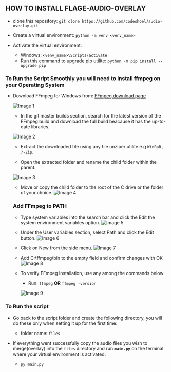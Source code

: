 ## HOW TO INSTALL FLAGE-AUDIO-OVERLAY

- clone this repository:
    `git clone https://github.com/codeshoel/audio-overlay.git`

- Create a virtual environment: 
    `python -m venv <venv_name>`

- Activate the virtual environment:
    - Windows: `<venv_name>\Scripts\activate`
    - Run this command to upgrade pip utilite: `python -m pip install --upgrade pip`

### To Run the Script Smoothly you will need to install ffmpeg on your Operating System
- Download FFmpeg for Windows from: [FFmpeg download page](https://ffmpeg.org/download.html)

    ![Image 1](https://phoenixnap.com/kb/wp-content/uploads/2022/10/choose-build-from-gyan.png)

    - In the git master builds section, search for the latest version of the FFmpeg build and download the full build beacause it has the up-to-date libraries.

    ![Image 2](https://phoenixnap.com/kb/wp-content/uploads/2022/10/downloading-the-full-build.png)

    - Extract the downloaded file using any file unziper utilite e.g `WinRaR, 7-Zip`.

    - Open the extracted folder and rename the child folder within the parent.

    ![Image 3](https://phoenixnap.com/kb/wp-content/uploads/2022/10/renaming-a-file.png)

    - Move or copy the child folder to the root of the C drive or the folder of your choice.
    ![Image 4](https://phoenixnap.com/kb/wp-content/uploads/2022/10/mover-ffmpeg-folder-to-c-drive-1.png)

    ### **Add FFmpeg to PATH**
    - Type system variables into the search bar and click the Edit the system environment variables option.
    ![Image 5](https://phoenixnap.com/kb/wp-content/uploads/2022/10/choose-system-variables.png)

    - Under the User variables section, select Path and click the Edit button.
    ![Image 6](https://phoenixnap.com/kb/wp-content/uploads/2022/10/choose-path.png)

    - Click on New from the side menu.
    ![Image 7](https://phoenixnap.com/kb/wp-content/uploads/2022/10/add-new-variable.png)

    - Add C:\ffmpeg\bin to the empty field and confirm changes with OK
    ![Image 8](https://phoenixnap.com/kb/wp-content/uploads/2022/10/adding-ffmpeg-variable.png)

    - To verify FFmpeg Installation, use any among the commands below
        - Run: `ffmpeg` **OR** `ffmpeg -version`
        
        ![Image 9](https://phoenixnap.com/kb/wp-content/uploads/2022/10/ffmpeg-version-command-prompt-output.png)

### To Run the script
-   Go back to the script folder and create the following directory, you will do these only when setting it up for the first time:
    - folder name: `files`

-   If everything went successfully copy the audio files you wish to merge(overlay) into the `files` directory and run **`main.py`** on the terminal where your virtual environment is activated:
    - `py main.py`


